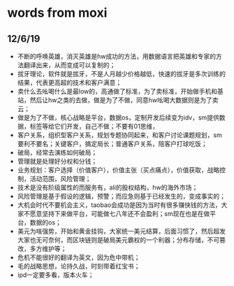 # words from moxi

## 12/6/19

- 不断的呼唤英雄，消灭英雄是hw成功的方法，用数据语言把英雄和专家的方法翻译出来，从而变成可以复制的；
- 拔牙理论，软件就是拔牙，不是人月越少价格越低，快速的拔牙是多次训练的结果，代表更高超的技术和客户满意；
- 卖什么去吆喝什么是最low的，高通做了标准，为了卖标准，开始做手机和基站，然后让hw之类的去做，做是为了不做，同意hw吆喝大数据则是为了卖云；
- 做是为了不做，核心战略是平台，数据os，定制开发后续变为idv，sm提供数据，标签等给它们开发，自己不做；不要有01思维，
- 客户关系，组织型客户关系，规划专题协同起来，和客户讨论课题规划，sm要利不要名；关键客户，搞定局长；普通客户关系，陪客户打球吃饭；
- 破局，经常去演练如何破局；
- 管理就是处理好分权和分钱；
- 业务规划：客户选择（价值客户），价值主张（买点痛点），价值获取，战略控制，活动范围，风险管理；
- 技术是没有阶级属性的而服务有，ali的股权结构，hw的海外市场；
- 风险管理是基于假设的逻辑，预警；而应急则基于已经发生的，变成事实的；
- 大机会时代不要机会主义，taobao会成功是因为当时有很多赚快钱的方法，大家不愿意坚持下来做平台，可能做七八年还不会盈利；sm现在也是在做平台，数据的os；
- 美元为啥强势，开始和黄金挂钩，大家统一美元结算，后面习惯了，然后超发大家也无可奈何，而区块链则是破局美元霸权的一个利器；分布存储，不可篡改，多方维护等；
- 危机不能很好的翻译为英文，因为危中带机；
- 毛的战略思想，论持久战，时刻带着红宝书；
- ipd一定要多看，版本火车；
